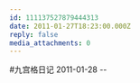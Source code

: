 ```yaml
---
id: 111137527879444313
date: 2011-01-27T18:23:00.000Z
reply: false
media_attachments: 0
---
```


#九宫格日记 2011-01-28 --

